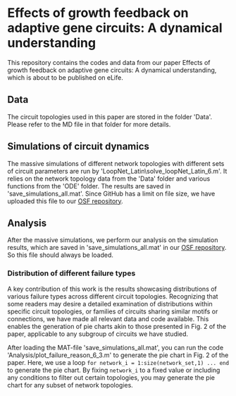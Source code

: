 # Effects of growth feedback on adaptive gene circuits: A dynamical understanding

This repository contains the codes and data from our paper Effects of growth feedback on adaptive gene circuits: A dynamical understanding, which is about to be published on eLife.

## Data

The circuit topologies used in this paper are stored in the folder 'Data'. Please refer to the MD file in that folder for more details.

## Simulations of circuit dynamics

The massive simulations of different network topologies with different sets of circuit parameters are run by 'LoopNet_Latin\solve_loopNet_Latin_6.m'. It relies on the network topology data from the 'Data' folder and various functions from the 'ODE' folder. The results are saved in 'save_simulations_all.mat'. Since GitHub has a limit on file size, we have uploaded this file to our [OSF repository](https://osf.io/pzy7r/).

## Analysis

After the massive simulations, we perform our analysis on the simulation results, which are saved in 'save_simulations_all.mat' in our [OSF repository](https://osf.io/pzy7r/). So this file should always be loaded.

### Distribution of different failure types

A key contribution of this work is the results showcasing distributions of various failure types across different circuit topologies. Recognizing that some readers may desire a detailed examination of distributions within specific circuit topologies, or families of circuits sharing similar motifs or connections, we have made all relevant data and code available. This enables the generation of pie charts akin to those presented in Fig. 2 of the paper, applicable to any subgroup of circuits we have studied.

After loading the MAT-file 'save_simulations_all.mat', you can run the code 'Analysis/plot_failure_reason_6_3.m' to generate the pie chart in Fig. 2 of the paper. Here, we use a loop `for network_i = 1:size(network_set,1) ... end` to generate the pie chart. By fixing `network_i` to a fixed value or including any conditions to filter out certain topologies, you may generate the pie chart for any subset of network topologies.
